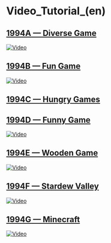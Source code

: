 # Video_Tutorial_(en)

[1994A — Diverse Game](../problems/A._Diverse_Game.md)
---------------------------------------------------------------------

[![Video](https://img.youtube.com/vi/0Q8_WrhL7Do/0.jpg)](https://www.youtube.com/watch?v=0Q8_WrhL7Do)



[1994B — Fun Game](../problems/B._Fun_Game.md)
-----------------------------------------------------------------

[![Video](https://img.youtube.com/vi/0Q8_WrhL7Do/0.jpg)](https://www.youtube.com/watch?v=0Q8_WrhL7Do)



[1994C — Hungry Games](../problems/C._Hungry_Games.md)
---------------------------------------------------------------------

[1994D — Funny Game](../problems/D._Funny_Game.md)
-------------------------------------------------------------------

[![Video](https://img.youtube.com/vi/0Q8_WrhL7Do/0.jpg)](https://www.youtube.com/watch?v=0Q8_WrhL7Do)



[1994E — Wooden Game](../problems/E._Wooden_Game.md)
--------------------------------------------------------------------

[![Video](https://img.youtube.com/vi/0Q8_WrhL7Do/0.jpg)](https://www.youtube.com/watch?v=0Q8_WrhL7Do)



[1994F — Stardew Valley](../problems/F._Stardew_Valley.md)
-----------------------------------------------------------------------

[![Video](https://img.youtube.com/vi/0Q8_WrhL7Do/0.jpg)](https://www.youtube.com/watch?v=0Q8_WrhL7Do)



[1994G — Minecraft](../problems/G._Minecraft.md)
------------------------------------------------------------------

[![Video](https://img.youtube.com/vi/0Q8_WrhL7Do/0.jpg)](https://www.youtube.com/watch?v=0Q8_WrhL7Do)



